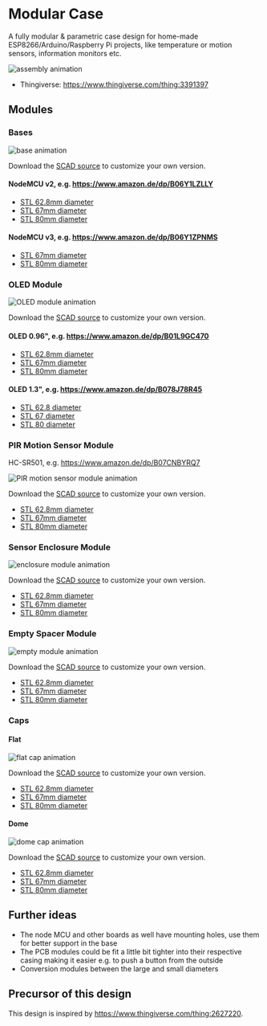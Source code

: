 # Modular Case

A fully modular & parametric case design for home-made ESP8266/Arduino/Raspberry
Pi projects, like temperature or motion sensors, information monitors etc.

![assembly animation](https://muesli.github.io/modular-case/assembly.gif)

- Thingiverse: https://www.thingiverse.com/thing:3391397

## Modules

### Bases

![base animation](https://muesli.github.io/modular-case/base.gif)

Download the [SCAD source](https://raw.githubusercontent.com/muesli/modular-case/capflat/base.scad) to customize your own version.

#### NodeMCU v2, e.g. https://www.amazon.de/dp/B06Y1LZLLY

- [STL 62.8mm diameter](https://muesli.github.io/modular-case/base_62.8mm_board5.stl)
- [STL 67mm diameter](https://muesli.github.io/modular-case/base_67mm_board5.stl)
- [STL 80mm diameter](https://muesli.github.io/modular-case/base_80mm_board5.stl)

#### NodeMCU v3, e.g. https://www.amazon.de/dp/B06Y1ZPNMS

- [STL 67mm diameter](https://muesli.github.io/modular-case/base_67mm_board6.stl)
- [STL 80mm diameter](https://muesli.github.io/modular-case/base_80mm_board6.stl)

### OLED Module

![OLED module animation](https://muesli.github.io/modular-case/module_oled.gif)

Download the [SCAD source](https://raw.githubusercontent.com/muesli/modular-case/capflat/module_oled.scad) to customize your own version.

#### OLED 0.96", e.g. https://www.amazon.de/dp/B01L9GC470

- [STL 62.8mm diameter](https://muesli.github.io/modular-case/module_62.8mm_oled1.stl)
- [STL 67mm diameter](https://muesli.github.io/modular-case/module_67mm_oled1.stl)
- [STL 80mm diameter](https://muesli.github.io/modular-case/module_80mm_oled1.stl)

#### OLED 1.3", e.g. https://www.amazon.de/dp/B078J78R45

- [STL 62.8 diameter](https://muesli.github.io/modular-case/module_62.8mm_oled2.stl)
- [STL 67 diameter](https://muesli.github.io/modular-case/module_67mm_oled2.stl)
- [STL 80 diameter](https://muesli.github.io/modular-case/module_80mm_oled2.stl)

### PIR Motion Sensor Module

HC-SR501, e.g. https://www.amazon.de/dp/B07CNBYRQ7

![PIR motion sensor module animation](https://muesli.github.io/modular-case/module_pir.gif)

Download the [SCAD source](https://raw.githubusercontent.com/muesli/modular-case/capflat/module_pir.scad) to customize your own version.

- [STL 62.8mm diameter](https://muesli.github.io/modular-case/module_62.8mm_pir.stl)
- [STL 67mm diameter](https://muesli.github.io/modular-case/module_67mm_pir.stl)
- [STL 80mm diameter](https://muesli.github.io/modular-case/module_80mm_pir.stl)

### Sensor Enclosure Module

![enclosure module animation](https://muesli.github.io/modular-case/module_enclosure.gif)

Download the [SCAD source](https://raw.githubusercontent.com/muesli/modular-case/capflat/module_enclosure.scad) to customize your own version.

- [STL 62.8mm diameter](https://muesli.github.io/modular-case/module_62.8mm_enclosure.stl)
- [STL 67mm diameter](https://muesli.github.io/modular-case/module_67mm_enclosure.stl)
- [STL 80mm diameter](https://muesli.github.io/modular-case/module_80mm_enclosure.stl)

### Empty Spacer Module

![empty module animation](https://muesli.github.io/modular-case/module_empty.gif)

Download the [SCAD source](https://raw.githubusercontent.com/muesli/modular-case/capflat/module_empty.scad) to customize your own version.

- [STL 62.8mm diameter](https://muesli.github.io/modular-case/module_62.8mm_empty.stl)
- [STL 67mm diameter](https://muesli.github.io/modular-case/module_67mm_empty.stl)
- [STL 80mm diameter](https://muesli.github.io/modular-case/module_80mm_empty.stl)

### Caps

#### Flat

![flat cap animation](https://muesli.github.io/modular-case/cap_flat.gif)

Download the [SCAD source](https://raw.githubusercontent.com/muesli/modular-case/capflat/cap_flat.scad) to customize your own version.

- [STL 62.8mm diameter](https://muesli.github.io/modular-case/cap_62.8mm_flat.stl)
- [STL 67mm diameter](https://muesli.github.io/modular-case/cap_67mm_flat.stl)
- [STL 80mm diameter](https://muesli.github.io/modular-case/cap_80mm_flat.stl)

#### Dome

![dome cap animation](https://muesli.github.io/modular-case/cap_dome.gif)

Download the [SCAD source](https://raw.githubusercontent.com/muesli/modular-case/capflat/cap_dome.scad) to customize your own version.

- [STL 62.8mm diameter](https://muesli.github.io/modular-case/cap_62.8mm_dome.stl)
- [STL 67mm diameter](https://muesli.github.io/modular-case/cap_67mm_dome.stl)
- [STL 80mm diameter](https://muesli.github.io/modular-case/cap_80mm_dome.stl)

## Further ideas
- The node MCU and other boards as well have mounting holes, use them for better support in the base
- The PCB modules could be fit a little bit tighter into their respective casing
  making it easier e.g. to push a button from the outside
- Conversion modules between the large and small diameters

## Precursor of this design

This design is inspired by https://www.thingiverse.com/thing:2627220.

